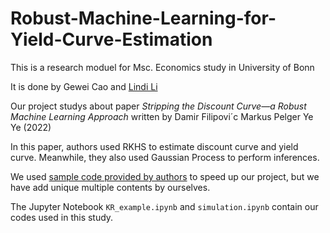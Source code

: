# Robust-Machine-Learning-for-Yield-Curve-Estimation
This is a research moduel for Msc. Economics study in University of Bonn

It is done by Gewei Cao and [Lindi Li](https://github.com/Lindi1907/Robust-Machine-Learning-for-Yield-Curve-Estimation)

Our project studys about paper _Stripping the Discount Curve—a Robust Machine Learning Approach_ written by Damir Filipovi´c Markus Pelger Ye Ye (2022)

In this paper, authors used RKHS to estimate discount curve and yield curve. Meanwhile, they also used Gaussian Process to perform inferences. 

We used [sample code provided by authors](https://github.com/yye9701/KR_example) to speed up our project, but we have add unique multiple contents by ourselves.

The Jupyter Notebook `KR_example.ipynb` and `simulation.ipynb` contain our codes used in this study. 

